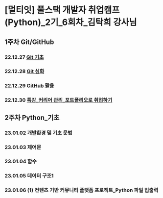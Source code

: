 # [멀티잇] 풀스택 개발자 취업캠프(Python)_2기_6회차_김탁희 강사님

## 1주차 Git/GitHub

### 22.12.27 [Git 기초](learn/w_01/w_01_221227.md)
### 22.12.28 [Git 심화](learn/w_01/w_01_221228.md)
### 22.12.29 [GitHub 활용](learn/w_01/w_01_221229.md)
### 22.12.30 [특강_커리어 관리_포트폴리오로 취업하기](learn/w_01/w_01_221230.md)

## 2주차 Python_기초

### 23.01.02 개발환경 및 기초 문법
### 23.01.03 제어문
### 23.01.04 함수
### 23.01.05 데이터 구조1
### 23.01.06 (1) 컨텐츠 기반 커뮤니티 플랫폼 프로젝트_Python 파일 입출력
